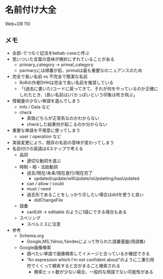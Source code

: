 # 名前付け大全
Web+DB 110

## メモ
- 全部-でつなぐ記法をkebab-caseと呼ぶ
- 思いついた言葉の意味が微妙にずれていることがある
    - primary_category -> primal_category
    - parmaryには順番が前、primalは最も重要なのニュアンスのため
- 完全で長い名前 vs 不完全で簡潔な名前
    - RoRの作者DHHは完全で長い名前を推奨している
    - 「(過去に書いた)コードに戻ってきて、それが何をやっているのか正確にしれたとき、(長い名前は)バカっぽいという印象は吹き飛ぶ」
- 情報量の少ない単語を選んでしまう
  - Info / Data など
  - check
    - 真偽どちらが正常系なのかわからない
    - checkした結果何が起こるのか分からない
- 重要な単語を不用意に使ってしまう
  - user / operation など
- 実装変更により、既存の名前の意味が変わってしまう
- 名前付けの英語は4ステップで考える
  - 品詞
    - 適切な動詞を選ぶ
  - 時制・相・法助動詞
    - 過去/現在/未来/現在進行/現在完了
      - updated/update/willUpdate/isUpdatting/hasUpdated
    - can / allow / could
    - must / need
    - 過去形であることをしっかり示したい場合はdidを使うと良い
      - didChangeFile
  - 語彙
    - canEdit -> editable のように1語にできる場合もある
  - スペリング
    - スペルミスに注意
- 参考
  - Schema.org
    - Google,MS,Yahoo,Yandexによって作られた語彙基盤(用語集)
  - Google画像検索
    - 調べたい単語で画像検索してイメージと合っているか確認できる
    - "An expression which I'm not confident about"のように二重引用符でくくって検索すると文がまるごと検索される
      - 検索ヒット数が少ない場合、一般的な用語でない可能性がある
